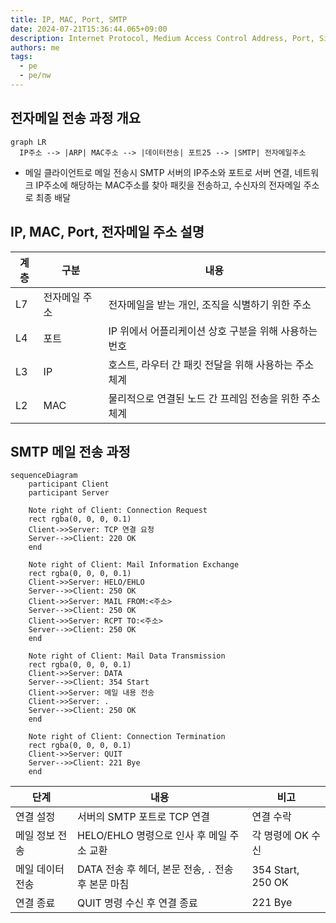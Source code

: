 ```yaml
---
title: IP, MAC, Port, SMTP
date: 2024-07-21T15:36:44.065+09:00
description: Internet Protocol, Medium Access Control Address, Port, Simple Mail Transfer Protocol
authors: me
tags:
  - pe
  - pe/nw
---
```


## 전자메일 전송 과정 개요

```mermaid
graph LR
  IP주소 --> |ARP| MAC주소 --> |데이터전송| 포트25 --> |SMTP| 전자메일주소
```

- 메일 클라이언트로 메일 전송시 SMTP 서버의 IP주소와 포트로 서버 연결, 네트워크 IP주소에 해당하는 MAC주소를 찾아 패킷을 전송하고, 수신자의 전자메일 주소로 최종 배달

## IP, MAC, Port, 전자메일 주소 설명

| 계층 | 구분 | 내용 |
| --- | --- | --- |
| L7 | 전자메일 주소 | 전자메일을 받는 개인, 조직을 식별하기 위한 주소 |
| L4 | 포트 | IP 위에서 어플리케이션 상호 구분을 위해 사용하는 번호 |
| L3 | IP | 호스트, 라우터 간 패킷 전달을 위해 사용하는 주소체계 |
| L2 | MAC | 물리적으로 연결된 노드 간 프레임 전송을 위한 주소체계 |

## SMTP 메일 전송 과정

```mermaid
sequenceDiagram
    participant Client
    participant Server
    
    Note right of Client: Connection Request
    rect rgba(0, 0, 0, 0.1)
    Client->>Server: TCP 연결 요청
    Server-->>Client: 220 OK
    end
    
    Note right of Client: Mail Information Exchange
    rect rgba(0, 0, 0, 0.1)
    Client->>Server: HELO/EHLO
    Server-->>Client: 250 OK
    Client->>Server: MAIL FROM:<주소>
    Server-->>Client: 250 OK
    Client->>Server: RCPT TO:<주소>
    Server-->>Client: 250 OK
    end
    
    Note right of Client: Mail Data Transmission
    rect rgba(0, 0, 0, 0.1)
    Client->>Server: DATA
    Server-->>Client: 354 Start
    Client->>Server: 메일 내용 전송
    Client->>Server: .
    Server-->>Client: 250 OK
    end

    Note right of Client: Connection Termination
    rect rgba(0, 0, 0, 0.1)
    Client->>Server: QUIT
    Server-->>Client: 221 Bye
    end
```

| 단계 | 내용 | 비고 |
| --- | --- | --- |
| 연결 설정 | 서버의 SMTP 포트로 TCP 연결 | 연결 수락 |
| 메일 정보 전송 | HELO/EHLO 명령으로 인사 후 메일 주소 교환 | 각 명령에 OK 수신 |
| 메일 데이터 전송 | DATA 전송 후 헤더, 본문 전송, `.` 전송 후 본문 마침 | 354 Start, 250 OK |
| 연결 종료 | QUIT 명령 수신 후 연결 종료 | 221 Bye |

